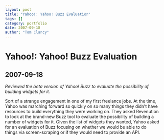 ```yaml
---
layout: post
title: "Yahoo!: Yahoo! Buzz Evaluation"
tags: []
category: portfolio
date: 2007-09-18
author: "Tom Clancy"
---
```


# Yahoo!: Yahoo! Buzz Evaluation

## 2007-09-18

_Reviewed the beta version of Yahoo! Buzz to evaluate the possibility of building widgets for it._

<p>Sort of a strange engagement in one of my first freelance jobs. At the time, Yahoo was marching forward so quickly on so many things they didn't have resources to build everything they were working on. They asked Revenution to look at the brand-new Buzz tool to evaluate the possibility of building a number of widgets for it. Given the list of widgets they wanted, Yahoo asked for an evaluation of Buzz focusing on whether we would be able to do things via screen-scraping or if they would need to provide an API.&nbsp;</p>
